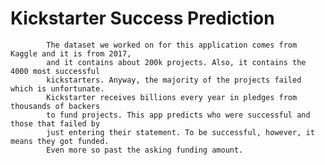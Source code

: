 # Kickstarter Success Prediction

            The dataset we worked on for this application comes from Kaggle and it is from 2017,
            and it contains about 200k projects. Also, it contains the 4000 most successful
            kickstarters. Anyway, the majority of the projects failed which is unfortunate.
            Kickstarter receives billions every year in pledges from thousands of backers
            to fund projects. This app predicts who were successful and those that failed by
            just entering their statement. To be successful, however, it means they got funded.
            Even more so past the asking funding amount.